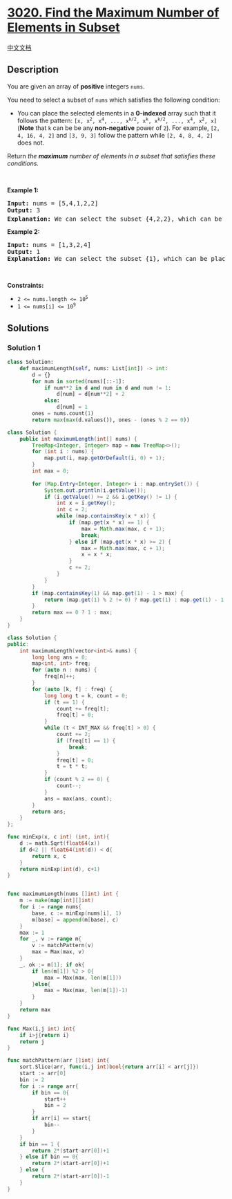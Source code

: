 # [3020. Find the Maximum Number of Elements in Subset](https://leetcode.com/problems/find-the-maximum-number-of-elements-in-subset)

[中文文档](/solution/3000-3099/3020.Find%20the%20Maximum%20Number%20of%20Elements%20in%20Subset/README.md)

## Description

<p>You are given an array of <strong>positive</strong> integers <code>nums</code>.</p>

<p>You need to select a <span data-keyword="subset">subset</span> of <code>nums</code> which satisfies the following condition:</p>

<ul>
	<li>You can place the selected elements in a <strong>0-indexed</strong> array such that it follows the pattern: <code>[x, x<sup>2</sup>, x<sup>4</sup>, ..., x<sup>k/2</sup>, x<sup>k</sup>, x<sup>k/2</sup>, ..., x<sup>4</sup>, x<sup>2</sup>, x]</code> (<strong>Note</strong> that <code>k</code> can be be any <strong>non-negative</strong> power of <code>2</code>). For example, <code>[2, 4, 16, 4, 2]</code> and <code>[3, 9, 3]</code> follow the pattern while <code>[2, 4, 8, 4, 2]</code> does not.</li>
</ul>

<p>Return <em>the <strong>maximum</strong> number of elements in a subset that satisfies these conditions.</em></p>

<p>&nbsp;</p>
<p><strong class="example">Example 1:</strong></p>

<pre>
<strong>Input:</strong> nums = [5,4,1,2,2]
<strong>Output:</strong> 3
<strong>Explanation:</strong> We can select the subset {4,2,2}, which can be placed in the array as [2,4,2] which follows the pattern and 2<sup>2</sup> == 4. Hence the answer is 3.
</pre>

<p><strong class="example">Example 2:</strong></p>

<pre>
<strong>Input:</strong> nums = [1,3,2,4]
<strong>Output:</strong> 1
<strong>Explanation:</strong> We can select the subset {1}, which can be placed in the array as [1] which follows the pattern. Hence the answer is 1. Note that we could have also selected the subsets {2}, {4}, or {3}, there may be multiple subsets which provide the same answer. 
</pre>

<p>&nbsp;</p>
<p><strong>Constraints:</strong></p>

<ul>
	<li><code>2 &lt;= nums.length &lt;= 10<sup>5</sup></code></li>
	<li><code>1 &lt;= nums[i] &lt;= 10<sup>9</sup></code></li>
</ul>

## Solutions

### Solution 1

<!-- tabs:start -->

```python
class Solution:
    def maximumLength(self, nums: List[int]) -> int:
        d = {}
        for num in sorted(nums)[::-1]:
            if num**2 in d and num in d and num != 1:
                d[num] = d[num**2] + 2
            else:
                d[num] = 1
        ones = nums.count(1)
        return max(max(d.values()), ones - (ones % 2 == 0))

```

```java
class Solution {
    public int maximumLength(int[] nums) {
        TreeMap<Integer, Integer> map = new TreeMap<>();
        for (int i : nums) {
            map.put(i, map.getOrDefault(i, 0) + 1);
        }
        int max = 0;
       
        for (Map.Entry<Integer, Integer> i : map.entrySet()) {
            System.out.println(i.getValue());
            if (i.getValue() >= 2 && i.getKey() != 1) {
                int x = i.getKey();
                int c = 2;
                while (map.containsKey(x * x)) {
                    if (map.get(x * x) == 1) {
                        max = Math.max(max, c + 1);
                        break;
                    } else if (map.get(x * x) >= 2) {
                        max = Math.max(max, c + 1);
                        x = x * x;
                    }
                    c += 2;
                }
            }
        }
        if (map.containsKey(1) && map.get(1) - 1 > max) {
            return (map.get(1) % 2 != 0) ? map.get(1) : map.get(1) - 1;
        }
        return max == 0 ? 1 : max;
    }
}
```

```cpp
class Solution {
public:
    int maximumLength(vector<int>& nums) {
        long long ans = 0;
        map<int, int> freq;
        for (auto n : nums) {
            freq[n]++;
        }
        for (auto [k, f] : freq) {
            long long t = k, count = 0;
            if (t == 1) {
                count += freq[t];
                freq[t] = 0;
            }
            while (t < INT_MAX && freq[t] > 0) {
                count += 2;
                if (freq[t] == 1) {
                    break;
                }
                freq[t] = 0;
                t = t * t;
            }
            if (count % 2 == 0) {
                count--;
            }
            ans = max(ans, count);
        }
        return ans;
    }
};
```

```go
func minExp(x, c int) (int, int){
    d := math.Sqrt(float64(x))
    if d<2 || float64(int(d)) < d{
        return x, c
    }
    return minExp(int(d), c+1)
}


func maximumLength(nums []int) int {
    m := make(map[int][]int)
    for i := range nums{
        base, c := minExp(nums[i], 1)
        m[base] = append(m[base], c)
    }
    max := 1
    for _, v := range m{
        v := matchPattern(v)
        max = Max(max, v)
    }
    _, ok := m[1]; if ok{
        if len(m[1]) %2 > 0{
            max = Max(max, len(m[1]))
        }else{
            max = Max(max, len(m[1])-1)
        }
    }
    return max
}

func Max(i,j int) int{
    if i>j{return i}
    return j
}

func matchPattern(arr []int) int{
    sort.Slice(arr, func(i,j int)bool{return arr[i] < arr[j]})
    start := arr[0]
    bin := 2
    for i := range arr{
        if bin == 0{
            start++
            bin = 2
        }
        if arr[i] == start{
            bin--
        }
    }
    if bin == 1 {
        return 2*(start-arr[0])+1
    } else if bin == 0{
        return 2*(start-arr[0])+1
    } else {
        return 2*(start-arr[0])-1
    }
}
```

<!-- tabs:end -->

<!-- end -->
